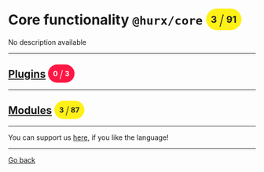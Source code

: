 # Core functionality `@hurx/core` <span style="background-color: #FFF117; color: #222222; padding: 10px; border-radius: 100px; font-size: 19.2px; vertical-align: top;">3 <span style="font-size: 28.799999999999997px; vertical-align: middle; font-weight: 300;">/</span> 91</span>
No description available

_____
## [Plugins](./0/readme.md) <span style="background-color: #FF1744; color: #FFFFFF; padding: 10px; border-radius: 100px; font-size: 14.399999999999999px; vertical-align: top;">0 <span style="font-size: 21.599999999999998px; vertical-align: middle; font-weight: 300;">/</span> 3</span>
_____
## [Modules](./1/readme.md) <span style="background-color: #FFF117; color: #222222; padding: 10px; border-radius: 100px; font-size: 14.399999999999999px; vertical-align: top;">3 <span style="font-size: 21.599999999999998px; vertical-align: middle; font-weight: 300;">/</span> 87</span>
_____
You can support us [here](https://www.buymeacoffee.com/hurx), if you like the language!
_____
[Go back](../readme.md#1)